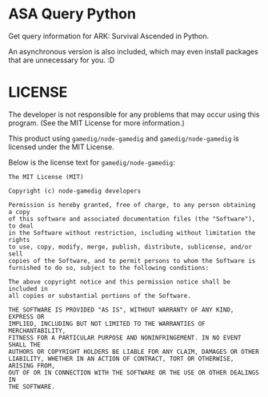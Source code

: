 # ASA Query Python

Get query information for ARK: Survival Ascended in Python.

An asynchronous version is also included, which may even install packages that are unnecessary for you. :D

# LICENSE

The developer is not responsible for any problems that may occur using this program.
(See the MIT License for more information.)

This product using `gamedig/node-gamedig` and `gamedig/node-gamedig` is licensed under the MIT License.

Below is the license text for `gamedig/node-gamedig`:

```plaintext
The MIT License (MIT)

Copyright (c) node-gamedig developers

Permission is hereby granted, free of charge, to any person obtaining a copy
of this software and associated documentation files (the "Software"), to deal
in the Software without restriction, including without limitation the rights
to use, copy, modify, merge, publish, distribute, sublicense, and/or sell
copies of the Software, and to permit persons to whom the Software is
furnished to do so, subject to the following conditions:

The above copyright notice and this permission notice shall be included in
all copies or substantial portions of the Software.

THE SOFTWARE IS PROVIDED "AS IS", WITHOUT WARRANTY OF ANY KIND, EXPRESS OR
IMPLIED, INCLUDING BUT NOT LIMITED TO THE WARRANTIES OF MERCHANTABILITY,
FITNESS FOR A PARTICULAR PURPOSE AND NONINFRINGEMENT. IN NO EVENT SHALL THE
AUTHORS OR COPYRIGHT HOLDERS BE LIABLE FOR ANY CLAIM, DAMAGES OR OTHER
LIABILITY, WHETHER IN AN ACTION OF CONTRACT, TORT OR OTHERWISE, ARISING FROM,
OUT OF OR IN CONNECTION WITH THE SOFTWARE OR THE USE OR OTHER DEALINGS IN
THE SOFTWARE.
```
